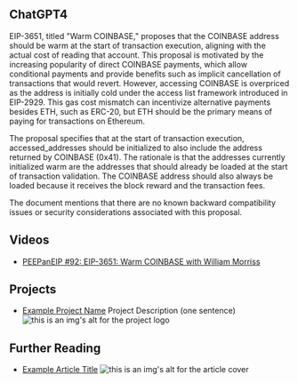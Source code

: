 ## ChatGPT4

EIP-3651, titled "Warm COINBASE," proposes that the COINBASE address should be warm at the start of transaction execution, aligning with the actual cost of reading that account. This proposal is motivated by the increasing popularity of direct COINBASE payments, which allow conditional payments and provide benefits such as implicit cancellation of transactions that would revert. However, accessing COINBASE is overpriced as the address is initially cold under the access list framework introduced in EIP-2929. This gas cost mismatch can incentivize alternative payments besides ETH, such as ERC-20, but ETH should be the primary means of paying for transactions on Ethereum.

The proposal specifies that at the start of transaction execution, accessed_addresses should be initialized to also include the address returned by COINBASE (0x41). The rationale is that the addresses currently initialized warm are the addresses that should already be loaded at the start of transaction validation. The COINBASE address should also always be loaded because it receives the block reward and the transaction fees.

The document mentions that there are no known backward compatibility issues or security considerations associated with this proposal.

## Videos

- [PEEPanEIP #92: EIP-3651: Warm COINBASE with William Morriss](https://www.youtube.com/watch?v=-oEVebccI7I&list=PL4cwHXAawZxqu0PKKyMzG_3BJV_xZTi1F&index=22)

## Projects

- [Example Project Name](https://xxxx.xxx/xxxxx) Project Description (one sentence) ![this is an img's alt for the project logo](https://xxxx.xxx/project-logo.xxx)

## Further Reading

- [Example Article Title](https://xxxx.xxx/xxxxx) ![this is an img's alt for the article cover](https://xxxx.xxx/article-cover.xxx)
